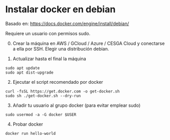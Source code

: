 # Instalar docker en debian

Basado en: <https://docs.docker.com/engine/install/debian/>

Requiere un usuario con permisos sudo.

0. Crear la máquina en AWS / GCloud / Azure / CESGA Cloud y conectarse a ella por SSH. Elegir una distribución debian.

1. Actualizar hasta el final la máquina

~~~~
sudo apt update
sudo apt dist-upgrade
~~~~

2. Ejecutar el script recomendado por docker

~~~~
curl -fsSL https://get.docker.com -o get-docker.sh
sudo sh ./get-docker.sh --dry-run
~~~~

3. Añadir tu usuario al grupo docker (para evitar emplear sudo)

~~~~
sudo usermod -a -G docker $USER
~~~~

4. Probar docker
~~~~
docker run hello-world
~~~~

